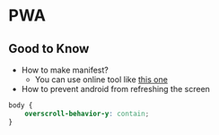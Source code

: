 # PWA
## Good to Know
- How to make manifest?
    - You can use online tool like [this one](https://blurdylan.github.io/manifesto/)
- How to prevent android from refreshing the screen
~~~css
body {
    overscroll-behavior-y: contain;
}
~~~